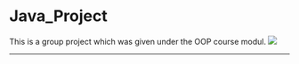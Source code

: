 # Java_Project
 This is a group project which was given under the OOP course modul.
<img src="https://github.com/ChandimalPriyamantha/Java_Project/blob/main/Images/Screenshot%20(7).png">
<hr>
